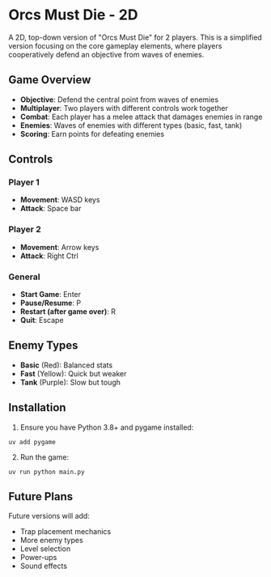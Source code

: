 # Orcs Must Die - 2D

A 2D, top-down version of "Orcs Must Die" for 2 players. This is a simplified version focusing on the core gameplay elements, where players cooperatively defend an objective from waves of enemies.

## Game Overview

- **Objective**: Defend the central point from waves of enemies
- **Multiplayer**: Two players with different controls work together
- **Combat**: Each player has a melee attack that damages enemies in range
- **Enemies**: Waves of enemies with different types (basic, fast, tank)
- **Scoring**: Earn points for defeating enemies

## Controls

### Player 1
- **Movement**: WASD keys
- **Attack**: Space bar

### Player 2
- **Movement**: Arrow keys
- **Attack**: Right Ctrl

### General
- **Start Game**: Enter
- **Pause/Resume**: P
- **Restart (after game over)**: R
- **Quit**: Escape

## Enemy Types

- **Basic** (Red): Balanced stats
- **Fast** (Yellow): Quick but weaker
- **Tank** (Purple): Slow but tough

## Installation

1. Ensure you have Python 3.8+ and pygame installed:
```
uv add pygame
```

2. Run the game:
```
uv run python main.py
```

## Future Plans

Future versions will add:
- Trap placement mechanics
- More enemy types
- Level selection
- Power-ups
- Sound effects